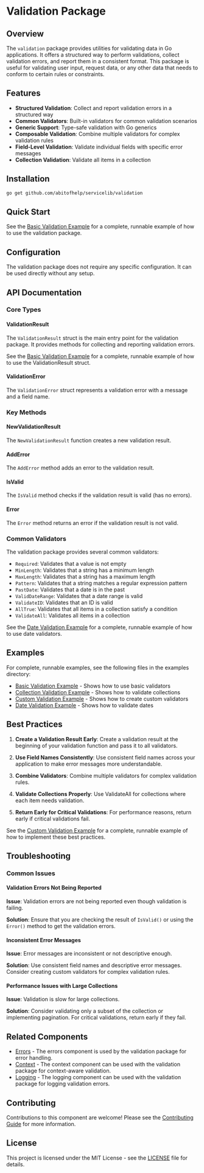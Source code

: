 # Validation Package

## Overview

The `validation` package provides utilities for validating data in Go applications. It offers a structured way to perform validations, collect validation errors, and report them in a consistent format. This package is useful for validating user input, request data, or any other data that needs to conform to certain rules or constraints.


## Features

- **Structured Validation**: Collect and report validation errors in a structured way
- **Common Validators**: Built-in validators for common validation scenarios
- **Generic Support**: Type-safe validation with Go generics
- **Composable Validation**: Combine multiple validators for complex validation rules
- **Field-Level Validation**: Validate individual fields with specific error messages
- **Collection Validation**: Validate all items in a collection


## Installation

```bash
go get github.com/abitofhelp/servicelib/validation
```


## Quick Start

See the [Basic Validation Example](../EXAMPLES/validation/basic_validation_example.go) for a complete, runnable example of how to use the validation package.


## Configuration

The validation package does not require any specific configuration. It can be used directly without any setup.


## API Documentation


### Core Types

#### ValidationResult

The `ValidationResult` struct is the main entry point for the validation package. It provides methods for collecting and reporting validation errors.

See the [Basic Validation Example](../EXAMPLES/validation/basic_validation_example.go) for a complete, runnable example of how to use the ValidationResult struct.

#### ValidationError

The `ValidationError` struct represents a validation error with a message and a field name.


### Key Methods

#### NewValidationResult

The `NewValidationResult` function creates a new validation result.

#### AddError

The `AddError` method adds an error to the validation result.

#### IsValid

The `IsValid` method checks if the validation result is valid (has no errors).

#### Error

The `Error` method returns an error if the validation result is not valid.

### Common Validators

The validation package provides several common validators:

- `Required`: Validates that a value is not empty
- `MinLength`: Validates that a string has a minimum length
- `MaxLength`: Validates that a string has a maximum length
- `Pattern`: Validates that a string matches a regular expression pattern
- `PastDate`: Validates that a date is in the past
- `ValidDateRange`: Validates that a date range is valid
- `ValidateID`: Validates that an ID is valid
- `AllTrue`: Validates that all items in a collection satisfy a condition
- `ValidateAll`: Validates all items in a collection

See the [Date Validation Example](../EXAMPLES/validation/date_validation_example.go) for a complete, runnable example of how to use date validators.


## Examples

For complete, runnable examples, see the following files in the examples directory:

- [Basic Validation Example](../EXAMPLES/validation/basic_validation_example.go) - Shows how to use basic validators
- [Collection Validation Example](../EXAMPLES/validation/collection_validation_example.go) - Shows how to validate collections
- [Custom Validation Example](../EXAMPLES/validation/custom_validation_example.go) - Shows how to create custom validators
- [Date Validation Example](../EXAMPLES/validation/date_validation_example.go) - Shows how to validate dates


## Best Practices

1. **Create a Validation Result Early**: Create a validation result at the beginning of your validation function and pass it to all validators.

2. **Use Field Names Consistently**: Use consistent field names across your application to make error messages more understandable.

3. **Combine Validators**: Combine multiple validators for complex validation rules.

4. **Validate Collections Properly**: Use ValidateAll for collections where each item needs validation.

5. **Return Early for Critical Validations**: For performance reasons, return early if critical validations fail.

See the [Custom Validation Example](../EXAMPLES/validation/custom_validation_example.go) for a complete, runnable example of how to implement these best practices.


## Troubleshooting

### Common Issues

#### Validation Errors Not Being Reported

**Issue**: Validation errors are not being reported even though validation is failing.

**Solution**: Ensure that you are checking the result of `IsValid()` or using the `Error()` method to get the validation errors.

#### Inconsistent Error Messages

**Issue**: Error messages are inconsistent or not descriptive enough.

**Solution**: Use consistent field names and descriptive error messages. Consider creating custom validators for complex validation rules.

#### Performance Issues with Large Collections

**Issue**: Validation is slow for large collections.

**Solution**: Consider validating only a subset of the collection or implementing pagination. For critical validations, return early if they fail.


## Related Components

- [Errors](../errors/README.md) - The errors component is used by the validation package for error handling.
- [Context](../context/README.md) - The context component can be used with the validation package for context-aware validation.
- [Logging](../logging/README.md) - The logging component can be used with the validation package for logging validation errors.


## Contributing

Contributions to this component are welcome! Please see the [Contributing Guide](../CONTRIBUTING.md) for more information.


## License

This project is licensed under the MIT License - see the [LICENSE](../LICENSE) file for details.
